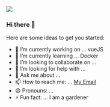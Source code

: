 ![](https://steamuserimages-a.akamaihd.net/ugc/950722873600071557/59D2DB7C1EA8E132D4B55AF6AF2485DE0BD511B8/)
### Hi there 👋

Here are some ideas to get you started:

- 🔭 I’m currently working on ... vueJS
- 🌱 I’m currently learning ... Docker
- 👯 I’m looking to collaborate on ...
- 🤔 I’m looking for help with ...
- 💬 Ask me about ...
- 📫 How to reach me: ... [My Email](hallo@peterkle.in)
- 😄 Pronouns: ...
- ⚡ Fun fact: ... I am a gardener
